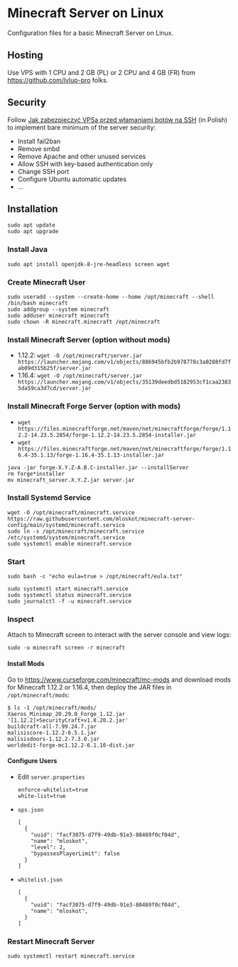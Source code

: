 # Minecraft Server on Linux

Configuration files for a basic Minecraft Server on Linux.

## Hosting

Use VPS with 1 CPU and 2 GB (PL) or 2 CPU and 4 GB (FR) from https://github.com/lvlup-pro folks.

## Security

Follow [Jak zabezpieczyć VPSa przed włamaniami botów na SSH](https://forum.lvlup.pro/t/jak-zabezpieczyc-vpsa-przed-wlamaniami-botow-na-ssh/96) (in Polish) to implement bare minimum of the server security:
  - Install fail2ban
  - Remove smbd
  - Remove Apache and other unused services
  - Allow SSH with key-based authentication only
  - Change SSH port
  - Configure Ubuntu automatic updates
  - ...

## Installation

```
sudo apt update
sudo apt upgrade
```

### Install Java

```
sudo apt install openjdk-8-jre-headless screen wget
```

### Create Minecraft User
```
sudo useradd --system --create-home --home /opt/minecraft --shell /bin/bash minecraft
sudo addgroup --system minecraft
sudo adduser minecraft minecraft
sudo chown -R minecraft.minecraft /opt/minecraft
```

### Install Minecraft Server (option without mods)

- 1.12.2: `wget -O /opt/minecraft/server.jar https://launcher.mojang.com/v1/objects/886945bfb2b978778c3a0288fd7fab09d315b25f/server.jar`
- 1.16.4: `wget -O /opt/minecraft/server.jar https://launcher.mojang.com/v1/objects/35139deedbd5182953cf1caa23835da59ca3d7cd/server.jar`

### Install Minecraft Forge Server (option with mods)

- `wget https://files.minecraftforge.net/maven/net/minecraftforge/forge/1.12.2-14.23.5.2854/forge-1.12.2-14.23.5.2854-installer.jar`
- `wget https://files.minecraftforge.net/maven/net/minecraftforge/forge/1.16.4-35.1.13/forge-1.16.4-35.1.13-installer.jar`

```
java -jar forge-X.Y.Z-A.B.C-installer.jar --installServer
rm forge*installer
mv minecraft_server.X.Y.Z.jar server.jar
```

### Install Systemd Service

```
wget -O /opt/minecraft/minecraft.service https://raw.githubusercontent.com/mloskot/minecraft-server-config/main/systemd/minecraft.service
sudo ln -s /opt/minecraft/minecraft.service /etc/systemd/system/minecraft.service
sudo systemctl enable minecraft.service
```

### Start

```
sudo bash -c "echo eula=true > /opt/minecraft/eula.txt"
```

```
sudo systemctl start minecraft.service
sudo systemctl status minecraft.service
sudo journalctl -f -u minecraft.service
```

### Inspect

Attach to Minecraft screen to interact with the server console and view logs:

```
sudo -u minecraft screen -r minecraft
```


#### Install Mods

Go to https://www.curseforge.com/minecraft/mc-mods and download mods for Minecraft 1.12.2 or 1.16.4, then deploy the JAR files in `/opt/minecraft/mods`:

```
$ ls -1 /opt/minecraft/mods/
Xaeros_Minimap_20.29.0_Forge_1.12.jar
'[1.12.2]+SecurityCraft+v1.8.20.2.jar'
buildcraft-all-7.99.24.7.jar
malisiscore-1.12.2-6.5.1.jar
malisisdoors-1.12.2-7.3.0.jar
worldedit-forge-mc1.12.2-6.1.10-dist.jar
```

#### Configure Users

- Edit `server.properties`

  ```
  enforce-whitelist=true
  white-list=true
  ```

- `ops.json`

  ```
  [
    {
      "uuid": "facf3075-d7f9-49db-91e3-80469f0cf04d",
      "name": "mloskot",
      "level": 2,
      "bypassesPlayerLimit": false
    }
  ]
  ```

- `whitelist.json`

  ```
  [
    {
      "uuid": "facf3075-d7f9-49db-91e3-80469f0cf04d",
      "name": "mloskot",
    }
  ]
  ```

### Restart Minecraft Server

```
sudo systemctl restart minecraft.service
```
